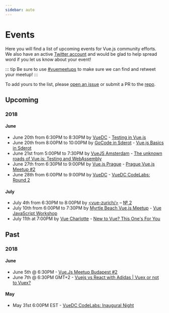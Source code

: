 ```yaml
---
sidebar: auto
---
```


# Events

Here you will find a list of upcoming events for Vue.js community efforts. We also have an active [Twitter account](https://www.twitter.com/vuemeetups) and would be glad to help spread word if you let us know about your event!

::: tip
Be sure to use [#vuemeetups](https://twitter.com/hashtag/vuemeetups) to make sure we can find and retweet your meetup!
:::

To add yours to the list, please [open an issue](https://github.com/bencodezen/vue-meetups/issues/new) or submit a PR to the [repo](https://github.com/bencodezen/vue-meetups/edit/master/docs/events/README.md).

## Upcoming

### 2018

#### June

* June 20th from 6:30PM to 8:30PM by [VueDC](https://www.vuedc.io) - [Testing in Vue.js](https://www.meetup.com/Vue-DC/events/250794404/)
* June 20th from 8:00PM to 10:00PM by [GoCode in Sderot](https://www.meetup.com/GoCode-in-Sderot/) - [Vue.js Basics in Sderot](https://www.meetup.com/GoCode-in-Sderot/events/251750321/)
* June 21st from 5:00PM to 7:30PM by [VueJS Amsterdam](https://www.meetup.com/VueJS-Amsterdam/) - [The unknown roads of Vue.js: Testing and WebAssembly](https://www.meetup.com/VueJS-Amsterdam/events/250577395/)
* June 27th from 6:30PM to 9:00PM by [Vue.js Prague](https://www.meetup.com/vuejsprague/) - [Prague Vue.js Meetup #2](https://www.meetup.com/vuejsprague/events/xdfrtpyxjbkc/)
* June 28th from 6:00PM to 9:00PM by [VueDC](https://www.vuedc.io) - [VueDC CodeLabs: Round 2](https://www.meetup.com/Vue-DC/events/250293099/)

#### July

* July 4th from 6:30PM to 8:00PM by [\<vue-zurich\/\>](https://www.meetup.com/vue_zurich/) – [№ 2](https://www.meetup.com/vue_zurich/events/249627326/)
* July 10th from 6:00PM to 7:30PM by [Myrtle Beach Vue.js Meetup](https://www.meetup.com/Myrtle-Beach-Vue-JavaScript-Meetup/) - [Vue JavaScript Workshop](https://www.meetup.com/Myrtle-Beach-Vue-JavaScript-Meetup/events/251602475/)
* July 11th at 7:00PM by [Vue Charlotte](https://www.meetup.com/Meetup-Vue-Charlotte/) - [New to Vue? This One's For You](https://www.meetup.com/Meetup-Vue-Charlotte/events/251534326/)

## Past

### 2018

#### June

* June 5th @ 6:30PM - [Vue.Js Meetup Budapest #2](https://www.meetup.com/Vue-js-Budapest/events/250872579/)
* June 7th @ 6:30PM GMT+2 - [Vuejs vs React with Adidas | Vuex or not to Vuex?](https://www.meetup.com/VueJSMeetupAmsterdam/events/250767489/)

#### May

* May 31st 6:00PM EST - [VueDC CodeLabs: Inaugural Night](https://www.meetup.com/Vue-DC/events/250293065/)
